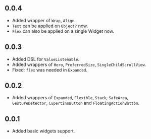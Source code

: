 ## 0.0.4
* Added wrapper of `Wrap`, `Align`.
* `Text` can be applied on `Object?` now.
* `Flex` can also be applied on a single Widget now. 

## 0.0.3

* Added DSL for `ValueListenable`.
* Added wrappers of `Hero`, `PreferredSize`, `SingleChildScrollView`.
* Fixed: `flex` was needed in `Expanded`.

## 0.0.2

* Added wrappers of `Expanded`, `Flexible`, `Stack`, `SafeArea`, `GestureDetector`, `CupertinoButton` and `FloatingActionButton`.

## 0.0.1

* Added basic widgets support.
